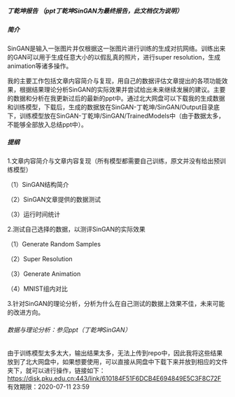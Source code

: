##### 丁乾坤报告 （ppt丁乾坤SinGAN为最终报告，此文档仅为说明）

##### 简介

SinGAN是输入一张图片并仅根据这一张图片进行训练的生成对抗网络。训练出来的GAN可以用于生成任意大小的以假乱真的照片，进行super resolution，生成animation等诸多操作。

我的主要工作包括文章内容简介与复现，用自己的数据评估文章提出的各项功能效果，根据结果理论分析SinGAN的实际效果并尝试给出未来继续发展的建议。主要的数据和分析在我更新过后的最新的ppt中。通过北大网盘可以下载我的生成数据和训练模型，下载后，生成的数据放在SinGAN-丁乾坤/SinGAN/Output目录底下，训练模型放在SinGAN-丁乾坤/SinGAN/TrainedModels中（由于数据太多，不能够全部放入总结ppt中）。



##### 提纲

1.文章内容简介与文章内容复现（所有模型都需要自己训练，原文并没有给出预训练模型）

  （1）SinGAN结构简介

  （2）SinGAN文章提供的数据测试

  （3）运行时间统计

2.测试自己选择的数据，以测评SinGAN的实际效果

  （1）Generate Random Samples

  （2）Super Resolution

  （3）Generate Animation

  （4）MNIST组内对比

3.针对SinGAN的理论分析，分析为什么在自己测试的数据上效果不佳，未来可能的改进方向。


###### 数据与理论分析：参见ppt（丁乾坤SinGAN）
由于训练模型太多太大，输出结果太多，无法上传到repo中，因此我将这些结果放到了北大网盘中，如果想要使用，可以直接从网盘中下载下来并放到相应的文件夹下，就可以进行操作，链接如下：https://disk.pku.edu.cn:443/link/610184F51F6DCB4E694849E5C3F8C72F
有效期限：2020-07-11 23:59






